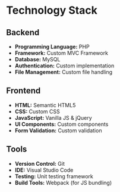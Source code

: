 # Technology Stack

## Backend
- **Programming Language:** PHP
- **Framework:** Custom MVC Framework
- **Database:** MySQL
- **Authentication:** Custom implementation
- **File Management:** Custom file handling

## Frontend
- **HTML:** Semantic HTML5
- **CSS:** Custom CSS
- **JavaScript:** Vanilla JS & jQuery
- **UI Components:** Custom components
- **Form Validation:** Custom validation

## Tools
- **Version Control:** Git
- **IDE:** Visual Studio Code
- **Testing:** Unit testing framework
- **Build Tools:** Webpack (for JS bundling)
